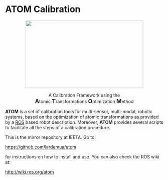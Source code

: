 # ATOM Calibration

<p align="center">
<img align="center" width="375" height="215" src="https://github.com/lardemua/atom/blob/noetic-devel/docs/atom_logo.png?raw=true/375/215"> 
</p>


<p align="center">
A Calibration Framework using the <br><strong><span style="font-size: large">A</span></strong>tomic <strong><span style="font-size: large">T</span></strong>ransformations <strong><span style="font-size: large">O</span></strong>ptimization <strong><span style="font-size: large">M</span></strong>ethod 
</p>

<!-- Font sizes here -->
<!-- https://www.freecodecamp.org/news/html-font-size-how-to-change-text-size-using-inline-css-style/ -->

**ATOM** is a set of calibration tools for multi-sensor, multi-modal, robotic systems, based on the optimization of atomic transformations as provided by a [ROS](https://www.ros.org/) based robot description. Moreover, **ATOM** provides several scripts to facilitate all the steps of a calibration procedure.

This is the mirror repository at IEETA. Go to:

https://github.com/lardemua/atom

for instructions on how to install and use. You can also check the ROS wiki at:

http://wiki.ros.org/atom






